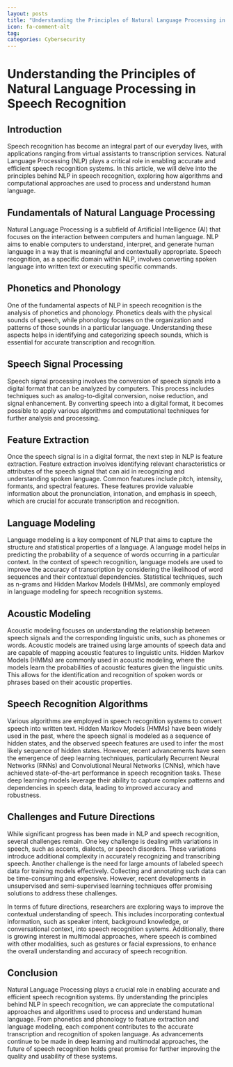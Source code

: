 ```yaml
---
layout: posts
title: "Understanding the Principles of Natural Language Processing in Speech Recognition"
icon: fa-comment-alt
tag:      
categories: Cybersecurity
---
```



# Understanding the Principles of Natural Language Processing in Speech Recognition

## Introduction

Speech recognition has become an integral part of our everyday lives, with applications ranging from virtual assistants to transcription services. Natural Language Processing (NLP) plays a critical role in enabling accurate and efficient speech recognition systems. In this article, we will delve into the principles behind NLP in speech recognition, exploring how algorithms and computational approaches are used to process and understand human language.

## Fundamentals of Natural Language Processing

Natural Language Processing is a subfield of Artificial Intelligence (AI) that focuses on the interaction between computers and human language. NLP aims to enable computers to understand, interpret, and generate human language in a way that is meaningful and contextually appropriate. Speech recognition, as a specific domain within NLP, involves converting spoken language into written text or executing specific commands.

## Phonetics and Phonology

One of the fundamental aspects of NLP in speech recognition is the analysis of phonetics and phonology. Phonetics deals with the physical sounds of speech, while phonology focuses on the organization and patterns of those sounds in a particular language. Understanding these aspects helps in identifying and categorizing speech sounds, which is essential for accurate transcription and recognition.

## Speech Signal Processing

Speech signal processing involves the conversion of speech signals into a digital format that can be analyzed by computers. This process includes techniques such as analog-to-digital conversion, noise reduction, and signal enhancement. By converting speech into a digital format, it becomes possible to apply various algorithms and computational techniques for further analysis and processing.

## Feature Extraction

Once the speech signal is in a digital format, the next step in NLP is feature extraction. Feature extraction involves identifying relevant characteristics or attributes of the speech signal that can aid in recognizing and understanding spoken language. Common features include pitch, intensity, formants, and spectral features. These features provide valuable information about the pronunciation, intonation, and emphasis in speech, which are crucial for accurate transcription and recognition.

## Language Modeling

Language modeling is a key component of NLP that aims to capture the structure and statistical properties of a language. A language model helps in predicting the probability of a sequence of words occurring in a particular context. In the context of speech recognition, language models are used to improve the accuracy of transcription by considering the likelihood of word sequences and their contextual dependencies. Statistical techniques, such as n-grams and Hidden Markov Models (HMMs), are commonly employed in language modeling for speech recognition systems.

## Acoustic Modeling

Acoustic modeling focuses on understanding the relationship between speech signals and the corresponding linguistic units, such as phonemes or words. Acoustic models are trained using large amounts of speech data and are capable of mapping acoustic features to linguistic units. Hidden Markov Models (HMMs) are commonly used in acoustic modeling, where the models learn the probabilities of acoustic features given the linguistic units. This allows for the identification and recognition of spoken words or phrases based on their acoustic properties.

## Speech Recognition Algorithms

Various algorithms are employed in speech recognition systems to convert speech into written text. Hidden Markov Models (HMMs) have been widely used in the past, where the speech signal is modeled as a sequence of hidden states, and the observed speech features are used to infer the most likely sequence of hidden states. However, recent advancements have seen the emergence of deep learning techniques, particularly Recurrent Neural Networks (RNNs) and Convolutional Neural Networks (CNNs), which have achieved state-of-the-art performance in speech recognition tasks. These deep learning models leverage their ability to capture complex patterns and dependencies in speech data, leading to improved accuracy and robustness.

## Challenges and Future Directions

While significant progress has been made in NLP and speech recognition, several challenges remain. One key challenge is dealing with variations in speech, such as accents, dialects, or speech disorders. These variations introduce additional complexity in accurately recognizing and transcribing speech. Another challenge is the need for large amounts of labeled speech data for training models effectively. Collecting and annotating such data can be time-consuming and expensive. However, recent developments in unsupervised and semi-supervised learning techniques offer promising solutions to address these challenges.

In terms of future directions, researchers are exploring ways to improve the contextual understanding of speech. This includes incorporating contextual information, such as speaker intent, background knowledge, or conversational context, into speech recognition systems. Additionally, there is growing interest in multimodal approaches, where speech is combined with other modalities, such as gestures or facial expressions, to enhance the overall understanding and accuracy of speech recognition.

## Conclusion

Natural Language Processing plays a crucial role in enabling accurate and efficient speech recognition systems. By understanding the principles behind NLP in speech recognition, we can appreciate the computational approaches and algorithms used to process and understand human language. From phonetics and phonology to feature extraction and language modeling, each component contributes to the accurate transcription and recognition of spoken language. As advancements continue to be made in deep learning and multimodal approaches, the future of speech recognition holds great promise for further improving the quality and usability of these systems.